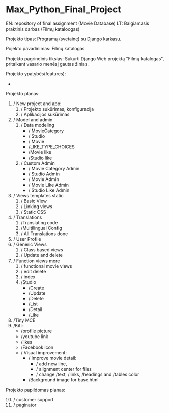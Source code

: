 # Max_Python_Final_Project
EN: repository of final assignment (Movie Database) 
LT: Baigiamasis praktinis darbas (Filmų kataloogas)

Projekto tipas: Programą (svetainę) su Django karkasu.

Pojekto pavadinimas: Filmų katalogas

Projekto pagrindinis tikslas: Sukurti Django Web projektą "Filmų katalogas", pritaikant vasario menėsį gautas žinias. 

Projekto ypatybės(features):

* 

Projekto planas:

1) \/ New project and app:
    1) \/ Projekto sukūrimas, konfiguracija
    2) \/ Aplikacijos sukūrimas
2) \/ Model and admin
    1) \/ Data modeling
        * \/ MovieCategory
        * \/ Studio
        * \/ Movie
        * \/LIKE_TYPE_CHOICES 
        * \/Movie like
        * \/Studio like
    2) \/ Custom Admin
        * \/ Movie Category Admin
        * \/ Studio Admin
        * \/ Movie Admin
        * \/ Movie Like Admin
        * \/ Studio Like Admin
3) \/ Views templates static
    1) \/ Basic View
    2) \/ Linking views    
    3) \/ Static CSS
4) \/ Translations
    1) \/Translating code
    2) \/Multilingual Config
    3) \/ All Translations done
5) \/ User Profile
6) \/ Generic Views
    1) \/ Class based views
    2) \/ Update and delete
7) \/ Function views more
    1) \/ functional movie views
    2) \/ edit delete
    3) \/ index 
    4) \/Studio
        * \/Create
        * \/Update
        * \/Delete
        * \/List
        * \/Detail
        * \/Like
8) \/Tiny MCE 
9) \/Kiti: 
    * \/profile picture 
    * \/youtube link
    * \/likes 
    * \/Facebook icon 
    * \/ Visual improvement:
        * \/ Improve movie detail: 
            * \/ add new line, 
            * \/ alignment center for files
            * \/ change \/text, \/links, \/headings and \/tables color
        * \/Background image for base.html      

    

Projekto papildomas planas:

10) \/ customer support
11) \/ paginator

